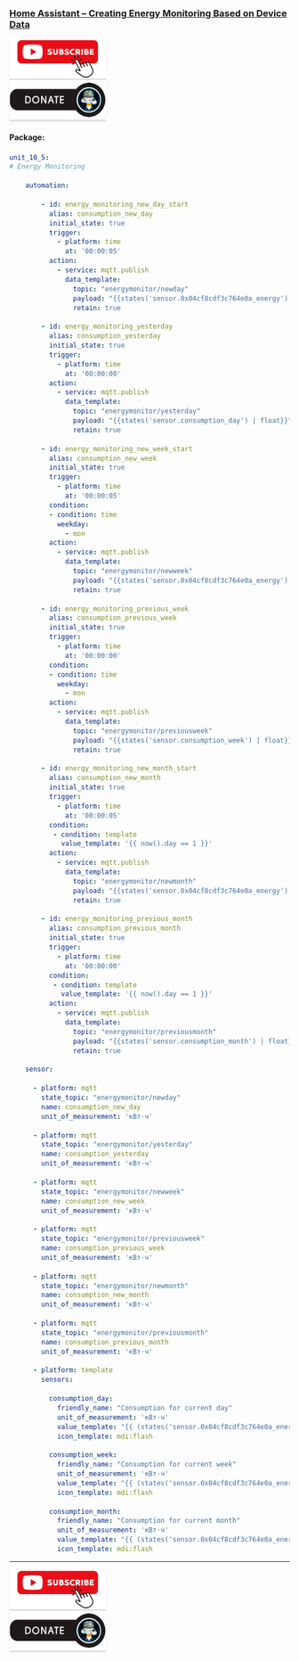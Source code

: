 ### [Home Assistant – Creating Energy Monitoring Based on Device Data](https://youtu.be/t-AhgPKRpAA)

<a href="https://www.youtube.com/channel/UCcq9onYHbs6go3kDpfBoqhg?sub_confirmation=1" target="_blank"><img src="https://raw.githubusercontent.com/kvazis/library/master/img/subscribe.png" alt="Subscribe" style="height: 71px !important;width: 174px !important;box-shadow: 0px 3px 2px 0px rgba(190, 190, 190, 0.5) !important;-webkit-box-shadow: 0px 3px 2px 0px rgba(190, 190, 190, 0.5) !important;" ></a>     
<a href="http://kvazis.link/donate" target="_blank"><img src="https://raw.githubusercontent.com/kvazis/library/master/img/donate.png" alt="Donate" style="height: 71px !important;width: 174px !important;box-shadow: 0px 3px 2px 0px rgba(190, 190, 190, 0.5) !important;-webkit-box-shadow: 0px 3px 2px 0px rgba(190, 190, 190, 0.5) !important;" ></a>


#### Package:  

```yaml
unit_10_5:
# Energy Monitoring

    automation:

        - id: energy_monitoring_new_day_start
          alias: consumption_new_day
          initial_state: true
          trigger:
            - platform: time
              at: '00:00:05'
          action: 
            - service: mqtt.publish
              data_template:                
                topic: "energymonitor/newday"
                payload: "{{states('sensor.0x04cf8cdf3c764e0a_energy') | float}}"
                retain: true

        - id: energy_monitoring_yesterday
          alias: consumption_yesterday
          initial_state: true
          trigger:
            - platform: time
              at: '00:00:00'
          action: 
            - service: mqtt.publish
              data_template:                
                topic: "energymonitor/yesterday"
                payload: "{{states('sensor.consumption_day') | float}}"
                retain: true

        - id: energy_monitoring_new_week_start
          alias: consumption_new_week
          initial_state: true
          trigger:
            - platform: time
              at: '00:00:05'
          condition:
          - condition: time
            weekday:
              - mon
          action: 
            - service: mqtt.publish
              data_template:                
                topic: "energymonitor/newweek"
                payload: "{{states('sensor.0x04cf8cdf3c764e0a_energy') | float}}"
                retain: true

        - id: energy_monitoring_previous_week
          alias: consumption_previous_week
          initial_state: true
          trigger:
            - platform: time
              at: '00:00:00'
          condition:
          - condition: time
            weekday:
              - mon
          action: 
            - service: mqtt.publish
              data_template:                
                topic: "energymonitor/previousweek"
                payload: "{{states('sensor.consumption_week') | float}}"
                retain: true

        - id: energy_monitoring_new_month_start
          alias: consumption_new_month
          initial_state: true
          trigger:
            - platform: time
              at: '00:00:05'
          condition:
           - condition: template
             value_template: '{{ now().day == 1 }}'
          action: 
            - service: mqtt.publish
              data_template:                
                topic: "energymonitor/newmonth"
                payload: "{{states('sensor.0x04cf8cdf3c764e0a_energy') | float}}"
                retain: true

        - id: energy_monitoring_previous_month
          alias: consumption_previous_month
          initial_state: true
          trigger:
            - platform: time
              at: '00:00:00'
          condition:
           - condition: template
             value_template: '{{ now().day == 1 }}'
          action: 
            - service: mqtt.publish
              data_template:                
                topic: "energymonitor/previousmonth"
                payload: "{{states('sensor.consumption_month') | float}}"
                retain: true

    sensor:
    
      - platform: mqtt
        state_topic: "energymonitor/newday"
        name: consumption_new_day
        unit_of_measurement: 'кВт⋅ч'

      - platform: mqtt
        state_topic: "energymonitor/yesterday"
        name: consumption_yesterday
        unit_of_measurement: 'кВт⋅ч'

      - platform: mqtt
        state_topic: "energymonitor/newweek"
        name: consumption_new_week
        unit_of_measurement: 'кВт⋅ч'
        
      - platform: mqtt
        state_topic: "energymonitor/previousweek"
        name: consumption_previous_week
        unit_of_measurement: 'кВт⋅ч'
        
      - platform: mqtt
        state_topic: "energymonitor/newmonth"
        name: consumption_new_month
        unit_of_measurement: 'кВт⋅ч'        

      - platform: mqtt
        state_topic: "energymonitor/previousmonth"
        name: consumption_previous_month
        unit_of_measurement: 'кВт⋅ч'
        
      - platform: template
        sensors:

          consumption_day:
            friendly_name: "Consumption for current day"
            unit_of_measurement: 'кВт⋅ч'
            value_template: "{{ (states('sensor.0x04cf8cdf3c764e0a_energy') | float - (states('sensor.consumption_new_day') | float))|round(2) }}"
            icon_template: mdi:flash 
            
          consumption_week:
            friendly_name: "Consumption for current week"
            unit_of_measurement: 'кВт⋅ч'
            value_template: "{{ (states('sensor.0x04cf8cdf3c764e0a_energy') | float - (states('sensor.consumption_new_week') | float))|round(2) }}"
            icon_template: mdi:flash             
            
          consumption_month:
            friendly_name: "Consumption for current month"
            unit_of_measurement: 'кВт⋅ч'
            value_template: "{{ (states('sensor.0x04cf8cdf3c764e0a_energy') | float - (states('sensor.consumption_new_month') | float))|round(2) }}"
            icon_template: mdi:flash  

```


____
<a href="https://www.youtube.com/channel/UCcq9onYHbs6go3kDpfBoqhg?sub_confirmation=1" target="_blank"><img src="https://raw.githubusercontent.com/kvazis/library/master/img/subscribe.png" alt="Subscribe" style="height: 71px !important;width: 174px !important;box-shadow: 0px 3px 2px 0px rgba(190, 190, 190, 0.5) !important;-webkit-box-shadow: 0px 3px 2px 0px rgba(190, 190, 190, 0.5) !important;" ></a>     
<a href="http://kvazis.link/donate" target="_blank"><img src="https://raw.githubusercontent.com/kvazis/library/master/img/donate.png" alt="Donate" style="height: 71px !important;width: 174px !important;box-shadow: 0px 3px 2px 0px rgba(190, 190, 190, 0.5) !important;-webkit-box-shadow: 0px 3px 2px 0px rgba(190, 190, 190, 0.5) !important;" ></a>
